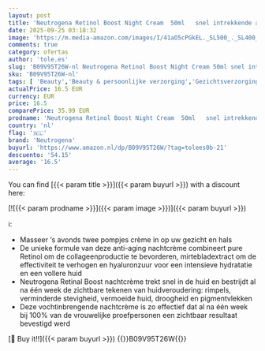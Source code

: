 ```yaml
---
layout: post
title: 'Neutrogena Retinol Boost Night Cream  50ml   snel intrekkende anti-veroudering gezichtsverzorgingscrème met Retinol  mirtebladextract & hyaluronzuur  gezichtscrème voor een gezond uitziende huid'
date: 2025-09-25 03:18:32
image: 'https://m.media-amazon.com/images/I/41aO5cPGkEL._SL500_._SL400_.jpg'
comments: true
category: ofertas
author: 'tole.es'
slug: 'B09V95T26W-nl Neutrogena Retinol Boost Night Cream 50ml snel intrekkende...'
sku: 'B09V95T26W-nl'
tags: [ 'Beauty','Beauty & persoonlijke verzorging','Gezichtsverzorgingsproducten','Huidverzorging','Nachtverzorging gezicht','Vochtinbrengende middelen voor gezicht','neutrogena','🇳🇱', ]
actualPrice: 16.5 EUR
currency: EUR
price: 16.5
comparePrice: 35.99 EUR
prodname: 'Neutrogena Retinol Boost Night Cream  50ml   snel intrekkende anti-veroudering gezichtsverzorgingscrème met Retinol  mirtebladextract & hyaluronzuur  gezichtscrème voor een gezond uitziende huid'
country: 'nl'
flag: '🇳🇱'
brand: 'Neutrogena'
buyurl: 'https://www.amazon.nl/dp/B09V95T26W/?tag=tolees0b-21'
descuento: '54.15'
average: '16.5'
---
```


You can find [{{< param title >}}]({{< param buyurl >}}) with a discount here:

[![{{< param prodname >}}]({{< param image >}})]({{< param buyurl >}})

ℹ️:

- Masseer ‘s avonds twee pompjes crème in op uw gezicht en hals
- De unieke formule van deze anti-aging nachtcrème combineert pure Retinol om de collageenproductie te bevorderen, mirtebladextract om de effectiviteit te verhogen en hyaluronzuur voor een intensieve hydratatie en een vollere huid
- Neutrogena Retinal Boost nachtcrème trekt snel in de huid en bestrijdt al na één week de zichtbare tekenen van huidveroudering: rimpels, verminderde stevigheid, vermoeide huid, droogheid en pigmentvlekken
- Deze vochtinbrengende nachtcrème is zo effectief dat al na één week bij 100% van de vrouwelijke proefpersonen een zichtbaar resultaat bevestigd werd

[🛒 Buy it!!]({{< param buyurl >}})
{{<world>}}B09V95T26W{{</world>}}
